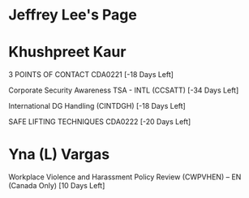 # Jeffrey Lee's Page




# Khushpreet Kaur


3 POINTS OF CONTACT CDA0221 [-18 Days Left]

Corporate Security Awareness TSA - INTL (CCSATT) [-34 Days Left]

International DG Handling (CINTDGH) [-18 Days Left]

SAFE LIFTING TECHNIQUES CDA0222 [-20 Days Left]



# Yna (L) Vargas


Workplace Violence and Harassment Policy Review (CWPVHEN) – EN (Canada Only) [10 Days Left]



